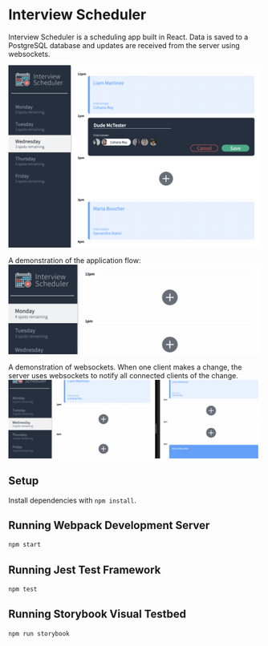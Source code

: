 # Interview Scheduler

Interview Scheduler is a scheduling app built in React. Data is saved to a PostgreSQL database and updates are received from the server using websockets. 

![Application screenshot](https://github.com/sydney-sisco/scheduler/blob/master/docs/application.png?raw=true)

A demonstration of the application flow:
![Application animation](https://github.com/sydney-sisco/scheduler/blob/master/docs/appointment.gif?raw=true)

A demonstration of websockets. When one client makes a change, the server uses websockets to notify all connected clients of the change.
![websocket animation](https://github.com/sydney-sisco/scheduler/blob/master/docs/websockets.gif?raw=true)

## Setup

Install dependencies with `npm install`.

## Running Webpack Development Server

```sh
npm start
```

## Running Jest Test Framework

```sh
npm test
```

## Running Storybook Visual Testbed

```sh
npm run storybook
```
